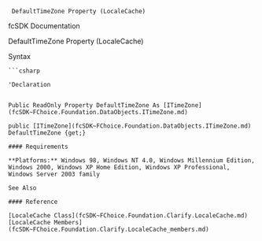 ﻿     DefaultTimeZone Property (LocaleCache)                                                   

fcSDK Documentation

DefaultTimeZone Property (LocaleCache)

Syntax

```vbnet
```csharp

'Declaration
 

Public ReadOnly Property DefaultTimeZone As [ITimeZone](fcSDK~FChoice.Foundation.DataObjects.ITimeZone.md)

public [ITimeZone](fcSDK~FChoice.Foundation.DataObjects.ITimeZone.md) DefaultTimeZone {get;}

#### Requirements

**Platforms:** Windows 98, Windows NT 4.0, Windows Millennium Edition, Windows 2000, Windows XP Home Edition, Windows XP Professional, Windows Server 2003 family

See Also

#### Reference

[LocaleCache Class](fcSDK~FChoice.Foundation.Clarify.LocaleCache.md)  
[LocaleCache Members](fcSDK~FChoice.Foundation.Clarify.LocaleCache_members.md)